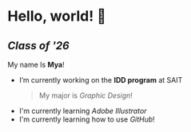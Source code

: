 # Hello, world! 👋
*Class of '26*
---------------------------
My name Is **Mya**!
- I’m currently working on the **IDD program** at SAIT
  > My major is *Graphic Design*!
- I'm currently learning *Adobe Illustrator*
- I'm currently learning how to use *GitHub*!


  

<!--
*MyaBurns/MyaBurns* is a ✨ _special_ ✨ repository because its `README.md` (this file) appears on your GitHub profile.

Here are some ideas to get you started:

- 🔭 I’m currently working on the **IDD program** at SAIT
- 🌱 I’m currently learning ...
- 👯 I’m looking to collaborate on ...
- 🤔 I’m looking for help with ...
- 💬 Ask me about ...
- 📫 How to reach me: ...
- 😄 Pronouns: ...
- ⚡ Fun fact: ...
-->

